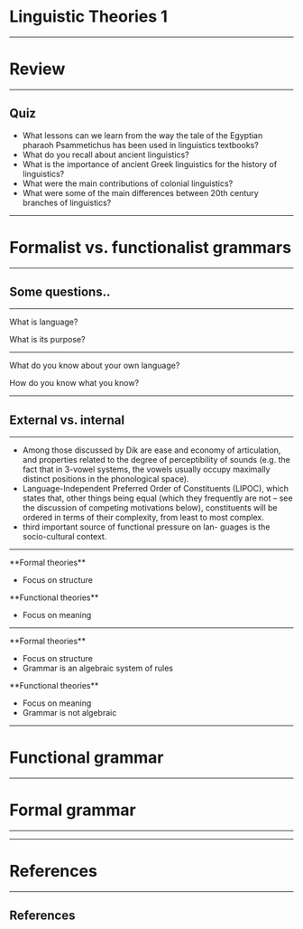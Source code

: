# Linguistic Theories 1

---

# Review

---

## Quiz

- What lessons can we learn from the way the tale of the Egyptian pharaoh Psammetichus has been used in linguistics textbooks?
- What do you recall about ancient linguistics?
- What is the importance of ancient Greek linguistics for the history of linguistics?
- What were the main contributions of colonial linguistics?
- What were some of the main differences between 20th century branches of linguistics?

---

# Formalist vs. functionalist grammars

---

## Some questions..

---

What is language?  

What is its purpose?

---

What do you know about your own language?  

How do you know what you know?

---

## External vs. internal 


---


-  Among those discussed by Dik are ease and economy of articulation, and properties related to the degree of perceptibility of sounds (e.g. the fact that in 3-vowel systems, the vowels usually occupy maximally distinct positions in the phonological space).
-  Language-Independent Preferred Order of Constituents (LIPOC), which states that, other things being equal (which they frequently are not – see the discussion of competing motivations below), constituents will be ordered in terms of their complexity, from least to most complex.
-  third important source of functional pressure on lan- guages is the socio-cultural context.


---

<section data-transition="none">  

<div id = "left">
**Formal theories**

- Focus on structure 

</div>

<div id = "right">
**Functional theories**

- Focus on meaning

</div>

</section>

---


<section data-transition="none">  

<div id = "left">
**Formal theories**

- Focus on structure 
- Grammar is an algebraic system of rules

</div>

<div id = "right">
**Functional theories**

- Focus on meaning
- Grammar is not algebraic

</div>

</section>





---

# Functional grammar

---

# Formal grammar

---



---


# References

---

## References


<div id = "refs">

